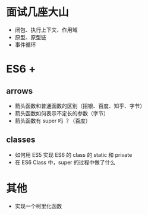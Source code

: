 # 面试几座大山

- 闭包、执行上下文、作用域
- 原型、原型链
- 事件循环

# ES6 +

## arrows

- 箭头函数和普通函数的区别（招银、百度、知乎、字节）
- 箭头函数如何表示不定长的参数（字节）
- 箭头函数有 super 吗 ？（百度）

## classes

- 如何用 ES5 实现 ES6 的 class 的 static 和 private
- 在 ES6 Class 中，super 的过程中做了什么

##

# 其他

- 实现一个柯里化函数
